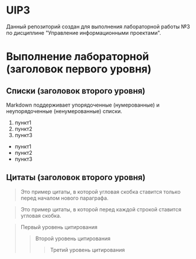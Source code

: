 # UIP3
Данный репозиторий создан для выполнения лабораторной работы №3 по дисциплине "Управление информационными проектами".



# Выполнение лабораторной (заголовок первого уровня)


## Списки (заголовок второго уровня)
Markdown поддерживает упорядоченные (нумерованные) и неупорядоченные (ненумерованные) списки. 
1.  пункт1
2.  пункт2
3.  пункт3

*  пункт1
*  пункт2
*  пункт3


## Цитаты (заголовок второго уровня)

>Это пример цитаты,
в которой угловая скобка
ставится только перед началом нового параграфа.

>Это пример цитаты,
>в которой перед каждой строкой
>ставится угловая скобка.

> Первый уровень цитирования
>> Второй уровень цитирования
>>> Третий уровень цитирования
